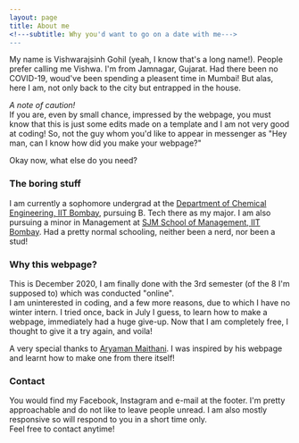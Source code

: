 ```yaml
---
layout: page
title: About me
<!---subtitle: Why you'd want to go on a date with me--->
---
```


My name is Vishwarajsinh Gohil (yeah, I know that's a long name!). People prefer calling me Vishwa. I'm from Jamnagar, Gujarat. Had there been no COVID-19, woud've been spending a pleasent time in Mumbai! But alas, here I am, not only back to the city but entrapped in the house.

_A note of caution!_  
If you are, even by small chance, impressed by the webpage, you must know that this is just some edits made on a template and I am not very good at coding! So, not the guy whom you'd like to appear in messenger as "Hey man, can I know how did you make your webpage?"

Okay now, what else do you need?

### The boring stuff
I am currently a sophomore undergrad at the [Department of Chemical Engineering, IIT Bombay](https://www.che.iitb.ac.in/), pursuing B. Tech there as my major. I am also pursuing a minor in Management at [SJM School of Management, IIT Bombay](http://www.som.iitb.ac.in/). Had a pretty normal schooling, neither been a nerd, nor been a stud!

### Why this webpage?
This is December 2020, I am finally done with the 3rd semester (of the 8 I'm supposed to) which was conducted "online".
<br>
I am uninterested in coding, and a few more reasons, due to which I have no winter intern. I tried once, back in July I guess, to learn how to make a webpage, immediately had a huge give-up. Now that I am completely free, I thought to give it a try again, and voila!

A very special thanks to [Aryaman Maithani](https://aryamanmaithani.github.io/). I was inspired by his webpage and learnt how to make one from there itself!

### Contact
You would find my Facebook, Instagram and e-mail at the footer. I'm pretty approachable and do not like to leave people unread. I am also mostly responsive so will respond to you in a short time only.  
Feel free to contact anytime!
